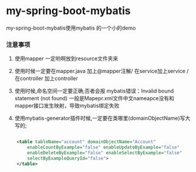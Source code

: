 # my-spring-boot-mybatis
my-spring-boot-mybatis使用mybatis 的一个小的demo

### 注意事项

1. 使用mapper 一定哟啊放到resource文件夹来
2. 使用时候一定要在mapper.java 加上@mapper注解/ 在service加上service / 在controller 加上controller
3. 使用时候,命名空间一定要正确;否者会报
mybatis错误：Invalid bound statement (not found)
一般是Mapepr.xml文件中文nameapce没有和mapper接口发生映射，导致mybatis绑定失败

4. 使用mybatis-generator插件时候,一定要在类哪里(domainObjectName)写大写的;

```xml

	<table tableName="account" domainObjectName="Account"
		enableCountByExample="false" enableUpdateByExample="false"
		enableDeleteByExample="false" enableSelectByExample="false"
		selectByExampleQueryId="false">
	</table>
 
```

